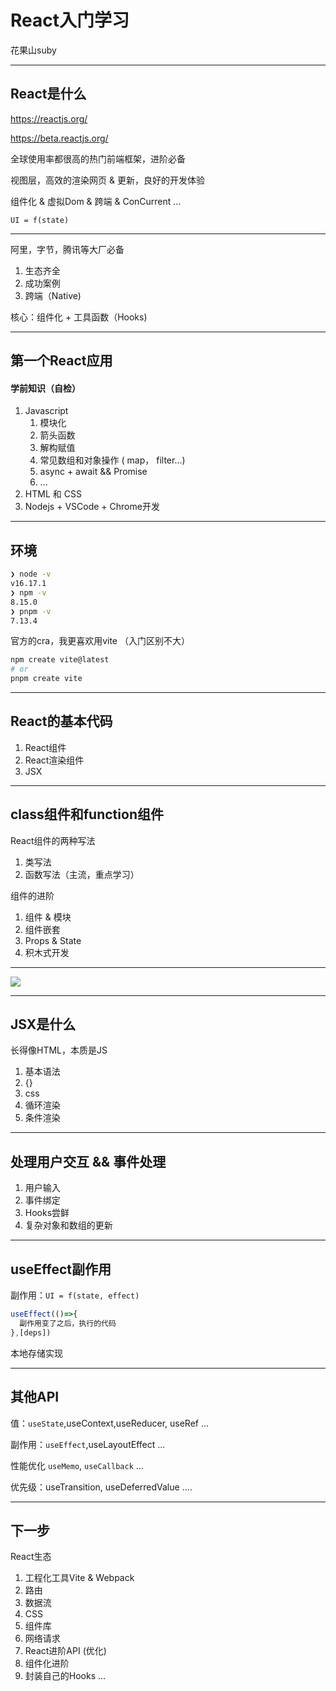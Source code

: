 # React入门学习
花果山suby

---

<!-- [[toc]] -->

## React是什么

https://reactjs.org/

https://beta.reactjs.org/

全球使用率都很高的热门前端框架，进阶必备

视图层，高效的渲染网页 & 更新，良好的开发体验

组件化 & 虚拟Dom & 跨端 & ConCurrent ...

`UI = f(state)`

---

阿里，字节，腾讯等大厂必备

1. 生态齐全
2. 成功案例
3. 跨端（Native)

核心：组件化 + 工具函数（Hooks)




---

## 第一个React应用

####  学前知识（自检）

1. Javascript
   1. 模块化
   2. 箭头函数
   3. 解构赋值
   4. 常见数组和对象操作 ( map， filter...)
   5. async + await && Promise
   6. ...
2. HTML 和 CSS
3. Nodejs + VSCode + Chrome开发

---

## 环境

```bash
❯ node -v
v16.17.1
❯ npm -v
8.15.0
❯ pnpm -v
7.13.4
```

官方的cra，我更喜欢用vite （入门区别不大）
```bash
npm create vite@latest
# or
pnpm create vite
```

---

## React的基本代码
1. React组件
2. React渲染组件
3. JSX

---


## class组件和function组件
React组件的两种写法
1. 类写法
2. 函数写法（主流，重点学习）


组件的进阶
1. 组件 & 模块
2. 组件嵌套
3. Props & State
4. 积木式开发

---

![](https://vuejs.org/assets/components.7fbb3771.png)

---

## JSX是什么
长得像HTML，本质是JS

1. 基本语法
2. {}
3. css
4. 循环渲染
5. 条件渲染


---


## 处理用户交互 && 事件处理
1. 用户输入
2. 事件绑定
3. Hooks尝鲜
4. 复杂对象和数组的更新

---

## useEffect副作用

副作用：`UI = f(state, effect)`

```js
useEffect(()=>{
  副作用变了之后，执行的代码
},[deps])

```

本地存储实现

---

## 其他API

值：`useState`,useContext,useReducer, useRef ...

副作用：`useEffect`,useLayoutEffect ...

性能优化 `useMemo`, `useCallback` ...

优先级：useTransition, useDeferredValue ....

---

## 下一步
React生态
1. 工程化工具Vite & Webpack
2. 路由 
3. 数据流
4. CSS 
5. 组件库
6. 网络请求
7. React进阶API (优化)
8. 组件化进阶
9. 封装自己的Hooks
...

